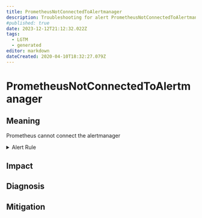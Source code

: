 ```yaml
---
title: PrometheusNotConnectedToAlertmanager
description: Troubleshooting for alert PrometheusNotConnectedToAlertmanager
#published: true
date: 2023-12-12T21:12:32.022Z
tags: 
  - LGTM
  - generated
editor: markdown
dateCreated: 2020-04-10T18:32:27.079Z
---
```


# PrometheusNotConnectedToAlertmanager

## Meaning
[//]: # "Short paragraph that explains what the alert means"
Prometheus cannot connect the alertmanager

<details>
  <summary>Alert Rule</summary>

{{% rule "prometheus-self-monitoring/prometheus-self-monitoring-internal.yml" "PrometheusNotConnectedToAlertmanager" %}}

<!-- Rule when generated

```yaml
alert: PrometheusNotConnectedToAlertmanager
expr: prometheus_notifications_alertmanagers_discovered < 1
for: 0m
labels:
    severity: critical
annotations:
    summary: Prometheus not connected to alertmanager (instance {{ $labels.instance }})
    description: |-
        Prometheus cannot connect the alertmanager
          VALUE = {{ $value }}
          LABELS = {{ $labels }}
    runbook: https://github.com/srerun/prometheus-alerts/blob/main/content/runbooks/prometheus-self-monitoring-internal/PrometheusNotConnectedToAlertmanager.md

```

-->

</details>


## Impact
[//]: # "What could / will happen if the alert is not addressed"



## Diagnosis
[//]: # "Steps to take to identify the cause of the problem"



## Mitigation
[//]: # "The steps necessary to resolve the alert"
